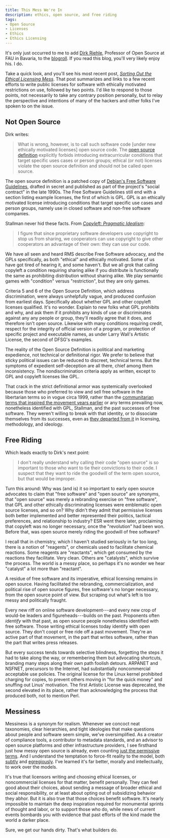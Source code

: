 ```yaml
---
title: This Mess We're In
description: ethics, open source, and free riding
tags:
- Open Source
- Licenses
- Ethics
- Ethics Licensing
---
```


It's only just occurred to me to add [Dirk Riehle](https://dirkriehle.com), Professor of Open Source at FAU in Bavaria, to the [blogroll](/blogroll.html).  If you read this blog, you'll very likely enjoy his.  I do.

Take a quick look, and you'll see his most recent post, [_Sorting Out the Ethical Licensing Mess_](https://dirkriehle.com/2020/02/27/sorting-out-the-ethical-licensing-mess/).  That post summarizes and links to a few recent efforts to write public licenses for software with ethically motivated restrictions on use, followed by two points.  I'd like to respond to those points, not necessarily to take any contrary position personally, but to relay the perspective and intentions of many of the hackers and other folks I've spoken to on the issue.

## Not Open Source

Dirk writes:

> What is wrong, however, is to call such software code [under new ethically motivated licenses] open source code.  The [open source definition](https://opensource.org/osd) explicitly forbids introducing extracurricular conditions that target specific uses cases or person groups; ethical (or not) licenses violate the open source definition and should not be called open source.

The open source definition is a patched copy of [Debian's Free Software Guidelines](https://www.debian.org/social_contract#guidelines), drafted in secret and published as part of the project's "social contract" in the late 1990s.  The Free Software Guidelines still end with a section listing example licenses, the first of which is GPL.  GPL is an ethically motivated license introducing conditions that target specific use cases and person groups, namely use in closed software and non-free software companies.

Stallman never hid these facts.  From [_Copyleft: Pragmatic Idealism_](https://www.gnu.org/philosophy/pragmatic.html):

> I figure that since proprietary software developers use copyright to stop us from sharing, we cooperators can use copyright to give other cooperators an advantage of their own: they can use our code.

We have all seen and heard RMS describe Free Software advocacy, and the GPLs specifically, as both "ethical" and ethically motivated.  Some of us have got tired of hearing it, and some haven't.  But we all grok that calling copyleft a condition requiring sharing alike if you distribute is functionally the same as prohibiting distribution without sharing alike.  We play semantic games with "condition" versus "restriction", but they are only games.

Criteria 5 and 6 of the Open Source Definition, which address discrimination, were always unhelpfully vague, and produced confusion from earliest days.  Specifically about whether GPL and other copyleft licenses qualified.  It's no wonder.  Explain to new folks what GPL prohibits and why, and ask them if it prohibits any kinds of use or discriminates against any any people or group, they'll readily agree that it does, and therefore isn't open source.  Likewise with many conditions requiring credit, respect for the integrity of official version of a program, or protection of specific project and executable names, as under Larry Wall's Artistic License, the second of DFSG's examples.

The reality of the Open Source Definition is political and marketing expedience, not technical or definitional rigor.  We prefer to believe that sticky political issues can be reduced to discreet, technical terms.  But the symptoms of expedient self-deception are all there, chief among them inconsistency.  The nondiscrimination criteria apply as written, except to GPL and copyleft licenses like GPL.

That crack in the strict definitional armor was systemically overlooked because those who preferred to view and sell free software in the libertarian terms so in vogue circa 1999, rather than the [communitarian terms that inspired the movement years earlier](https://www.oreilly.com/openbook/freedom/ch06.html) or any terms prevailing now, nonetheless identified with GPL, Stallman, and the past successes of free software.  They weren't willing to break with that identity, or to dissociate themselves from its successes, even as [they departed from it](https://www.gnu.org/philosophy/open-source-misses-the-point.en.html) in licensing, methodology, and ideology.

## Free Riding

Which leads exactly to Dirk's next point:

> I don't really understand why calling their code "open source" is so important to those who want to tie their convictions to their code.  I suspect that they want to ride the goodwill of the term open source, but that would be improper.

Turn this around:  Why was (and is) it so important to early open source advocates to claim that "free software" and "open source" are synonyms, that "open source" was merely a rebranding exercise on "free software", that GPL and other ethically discriminating licenses were emblematic open source licenses, and so on?  Why didn't they admit that permissive licenses both better implemented and better represented their politics, tactical preferences, and relationship to industry?  ESR went there later, proclaiming that copyleft was no longer necessary, once the "revolution" had been won.  Before that, was open source merely riding the goodwill of free software?

I recall that in chemistry, which I haven't studied seriously in far too long, there is a notion of "reagents", or chemicals used to facilitate chemical reactions.  Some reagents are "reactants", which get consumed by the reactions they facilitate.  Very clean.  Others are "catalysts", which survive the process.  The world is a messy place, so perhaps it's no wonder we hear "catalyst" a lot more than "reactant".

A residue of free software and its imperative, ethical licensing remains in open source.  Having facilitated the rebranding, commercialization, and political rise of open source figures, free software's no longer necessary, from the open source point of view.  But scraping out what's left is too messy and politically fraught.

Every new riff on online software development---and every new crop of would-be leaders and figureheads---builds on the past.  Proponents often _identify_ with that past, as open source people nonetheless identified with free software.  Those writing ethical licenses today identify with open source.  They don't coopt or free ride off a past movement.  They're an active part of that movement, in the part that writes software, rather than the part that writes press releases.

But every success tends towards selective blindness, forgetting the steps it had to take along the way, or remembering them but advocating shortcuts, branding many steps along their own path foolish detours.  ARPANET and NSFNET, precursors to the Internet, had substantially noncommercial acceptable use policies.  The original license for the Linux kernel prohibited charging for copies, to prevent others moving in "for the quick money" and snuffing out Linus' motivation.  The first Artistic License was deprecated, the second elevated in its place, rather than acknowledging the process that produced both, not to mention Perl.

## Messiness

Messiness is a synonym for realism.  Whenever we concoct neat taxonomies, clear hierarchies, and tight ideologies that make questions about people and software seem simple, we've oversimplified.  As a creator of compliance tools, a contributor to metadata standards, and an advisor to open source platforms and other infrastructure providers, I see firsthand just how messy open source is already, even counting [just the permissive terms](https://blueoakcouncil.org/list).  And I understand the temptation to force-fit reality to the model, both [subtly](https://blog.licensezero.com/2018/01/10/remember-you-for-it-wholesale.html) and [egregiously](https://perens.com/2018/09/01/shunning-really/).  I've learned it's far better, morally and intellectually, to work over the models.

It's true that licensors writing and choosing ethical licenses, or noncommercial licenses for that matter, benefit personally.  They can feel good about their choices, about sending a message of broader ethical and social responsibility, or at least about opting out of subsidizing behavior they abhor.  But it is also true that those choices benefit software.  It's nearly impossible to maintain the deep inspiration required for monumental sprints of thought and labor, or to support those who do, while news of current events bombards you with evidence that past efforts of the kind made the world a darker place.

Sure, we get our hands dirty.  That's what builders do.
